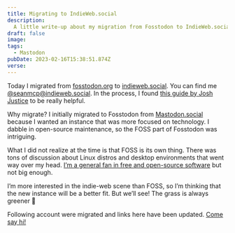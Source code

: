 ```yaml
---
title: Migrating to IndieWeb.social
description:
  A little write-up about my migration from Fosstodon to IndieWeb.social
draft: false
image:
tags:
  - Mastodon
pubDate: 2023-02-16T15:38:51.874Z
verse:
---
```


Today I migrated from [fosstodon.org](http://fosstodon.org) to
[indieweb.social](https://indieweb.social). You can find me
[@seanmcp@indieweb.social](https://indieweb.social/@seanmcp). In the process, I
found
[this guide by Josh Justice](https://codingitwrong.com/2022/10/10/migrating-a-mastodon-account.html)
to be really helpful.

Why migrate? I initially migrated to Fosstodon from
[Mastodon.social](http://Mastodon.social) because I wanted an instance that was
more focused on technology. I dabble in open-source maintenance, so the FOSS
part of Fosstodon was intriguing.

What I did not realize at the time is that FOSS is its own thing. There was tons
of discussion about Linux distros and desktop environments that went way over my
head.
[I’m a general fan in free and open-source software](/series#trying-linux-2022)
but not big enough.

I’m more interested in the indie-web scene than FOSS, so I’m thinking that the
new instance will be a better fit. But we’ll see! The grass is always greener 🌱

Following account were migrated and links here have been updated.
[Come say hi!](https://indieweb.social/@seanmcp)
